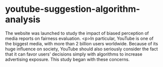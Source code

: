 # youtube-suggestion-algorithm-analysis
The website was launched to study the impact of biased perception of media reports on fairness evaluation.       &lt;p>In particular, YouTube is one of the biggest media, with more than 2 billion users worldwide. Because of its huge influence on society, YouTube should also seriously consider the fact that it can favor users' decisions simply with algorithms to increase advertising exposure. This study began with these concerns.
